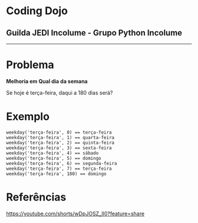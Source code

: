 # Coding Dojo

## Guilda JEDI Incolume - Grupo Python Incolume

---

# Problema

**Melhoria em Qual dia da semana**

Se hoje é terça-feira, daqui a 180 dias será?

# Exemplo

```
weekday('terça-feira', 0) == terça-feira
weekday('terça-feira', 1) == quarta-feira
weekday('terça-feira', 2) == quinta-feira
weekday('terça-feira', 3) == sexta-feira
weekday('terça-feira', 4) == sábado
weekday('terça-feira', 5) == domingo
weekday('terça-feira', 6) == segunda-feira
weekday('terça-feira', 7) == terça-feira
weekday('terça-feira', 180) == domingo
```

# Referências

https://youtube.com/shorts/wDpJOSZ_lI0?feature=share
